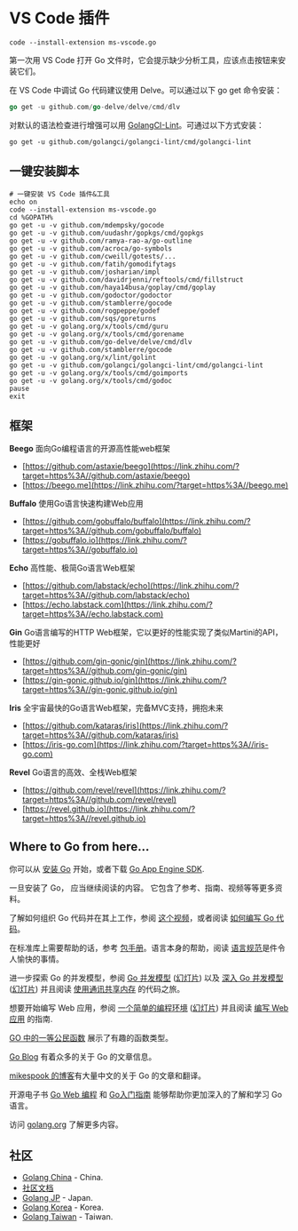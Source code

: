 # VS Code 插件

```shell
code --install-extension ms-vscode.go
```

第一次用 VS Code 打开 Go 文件时，它会提示缺少分析工具，应该点击按钮来安装它们。



在 VS Code 中调试 Go 代码建议使用 Delve。可以通过以下 go get 命令安装：

```go
go get -u github.com/go-delve/delve/cmd/dlv
```



对默认的语法检查进行增强可以用 [GolangCI-Lint](https://github.com/golangci/golangci-lint)。可通过以下方式安装：

```shell
go get -u github.com/golangci/golangci-lint/cmd/golangci-lint
```

## 一键安装脚本
```shell
# 一键安装 VS Code 插件&工具
echo on
code --install-extension ms-vscode.go
cd %GOPATH%
go get -u -v github.com/mdempsky/gocode
go get -u -v github.com/uudashr/gopkgs/cmd/gopkgs
go get -u -v github.com/ramya-rao-a/go-outline
go get -u -v github.com/acroca/go-symbols
go get -u -v github.com/cweill/gotests/...
go get -u -v github.com/fatih/gomodifytags
go get -u -v github.com/josharian/impl
go get -u -v github.com/davidrjenni/reftools/cmd/fillstruct
go get -u -v github.com/haya14busa/goplay/cmd/goplay
go get -u -v github.com/godoctor/godoctor
go get -u -v github.com/stamblerre/gocode
go get -u -v github.com/rogpeppe/godef
go get -u -v github.com/sqs/goreturns
go get -u -v golang.org/x/tools/cmd/guru
go get -u -v golang.org/x/tools/cmd/gorename
go get -u -v github.com/go-delve/delve/cmd/dlv
go get -u -v github.com/stamblerre/gocode
go get -u -v golang.org/x/lint/golint
go get -u -v github.com/golangci/golangci-lint/cmd/golangci-lint
go get -u -v golang.org/x/tools/cmd/goimports
go get -u -v golang.org/x/tools/cmd/godoc
pause
exit
```

## 框架

**Beego** 面向Go编程语言的开源高性能web框架

- [https://github.com/astaxie/beego](https://link.zhihu.com/?target=https%3A//github.com/astaxie/beego)
- [https://beego.me](https://link.zhihu.com/?target=https%3A//beego.me)

**Buffalo** 使用Go语言快速构建Web应用

- [https://github.com/gobuffalo/buffalo](https://link.zhihu.com/?target=https%3A//github.com/gobuffalo/buffalo)
- [https://gobuffalo.io](https://link.zhihu.com/?target=https%3A//gobuffalo.io)

**Echo** 高性能、极简Go语言Web框架

- [https://github.com/labstack/echo](https://link.zhihu.com/?target=https%3A//github.com/labstack/echo)
- [https://echo.labstack.com](https://link.zhihu.com/?target=https%3A//echo.labstack.com)

**Gin** Go语言编写的HTTP Web框架，它以更好的性能实现了类似Martini的API，性能更好

- [https://github.com/gin-gonic/gin](https://link.zhihu.com/?target=https%3A//github.com/gin-gonic/gin)
- [https://gin-gonic.github.io/gin](https://link.zhihu.com/?target=https%3A//gin-gonic.github.io/gin)

**Iris** 全宇宙最快的Go语言Web框架，完备MVC支持，拥抱未来

- [https://github.com/kataras/iris](https://link.zhihu.com/?target=https%3A//github.com/kataras/iris)
- [https://iris-go.com](https://link.zhihu.com/?target=https%3A//iris-go.com)

**Revel** Go语言的高效、全栈Web框架

- [https://github.com/revel/revel](https://link.zhihu.com/?target=https%3A//github.com/revel/revel)
- [https://revel.github.io](https://link.zhihu.com/?target=https%3A//revel.github.io)

## Where to Go from here...

你可以从 [安装 Go](http://golang.org/doc/install/) 开始，或者下载 [Go App Engine SDK](http://code.google.com/appengine/downloads.html#Google_App_Engine_SDK_for_Go).

一旦安装了 Go， 应当继续阅读的内容。 它包含了参考、指南、视频等等更多资料。

了解如何组织 Go 代码并在其上工作，参阅 [这个视频](http://www.youtube.com/watch?v=XCsL89YtqCs)，或者阅读 [如何编写 Go 代码](http://golang.org/doc/code.html)。

在标准库上需要帮助的话，参考 [包手册](http://golang.org/pkg/)。语言本身的帮助，阅读 [语言规范](http://golang.org/ref/spec)是件令人愉快的事情。

进一步探索 Go 的并发模型，参阅 [Go 并发模型](http://www.youtube.com/watch?v=f6kdp27TYZs) ([幻灯片](http://talks.golang.org/2012/concurrency.slide)) 以及 [深入 Go 并发模型](https://www.youtube.com/watch?v=QDDwwePbDtw) ([幻灯片](http://talks.golang.org/2013/advconc.slide)) 并且阅读 [使用通讯共享内存](http://golang.org/doc/codewalk/sharemem/) 的代码之旅。

想要开始编写 Web 应用，参阅 [一个简单的编程环境](http://vimeo.com/53221558) ([幻灯片](http://talks.golang.org/2012/simple.slide)) 并且阅读 [编写 Web 应用](http://golang.org/doc/articles/wiki/) 的指南.

[GO 中的一等公民函数](http://golang.org/doc/codewalk/functions/) 展示了有趣的函数类型。

[Go Blog](http://blog.golang.org/) 有着众多的关于 Go 的文章信息。

[mikespook 的博客](http://www.mikespook.com/tag/golang/)有大量中文的关于 Go 的文章和翻译。

开源电子书 [Go Web 编程](https://github.com/astaxie/build-web-application-with-golang) 和 [Go入门指南](https://github.com/Unknwon/the-way-to-go_ZH_CN) 能够帮助你更加深入的了解和学习 Go 语言。

访问 [golang.org](http://golang.org/) 了解更多内容。

## 社区

- [Golang China](http://groups.google.com/group/golang-china) - China.
- [社区文档](https://learnku.com/go/docs)
- [Golang JP](https://plus.google.com/communities/107075098212007233819) - Japan.
- [Golang Korea](https://www.facebook.com/groups/golangko/about/) - Korea.
- [Golang Taiwan](http://golang.tw/) - Taiwan.



